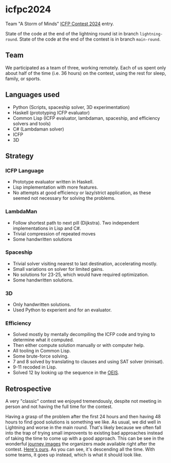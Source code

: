 # icfpc2024

Team "A Storm of Minds"
[ICFP Contest 2024](https://icfpcontest2024.github.io/) entry.

State of the code at the end of the lightning round ist in branch `lightning-round`.
State of the code at the end of the contest is in branch `main-round`.

## Team

We participated as a team of three, working remotely.
Each of us spent only about half of the time (i.e. 36 hours) on the contest,
using the rest for sleep, family, or sports.

## Languages used

* Python (Scripts, spaceship solver, 3D experimentation)
* Haskell (prototyping ICFP evaluator)
* Common Lisp (ICFP evaluator, lambdaman, spaceship, and efficiency solvers and tools)
* C# (Lambdaman solver)
* ICFP
* 3D

## Strategy

### ICFP Language

* Prototype evaluator written in Haskell.
* Lisp implementation with more features.
* No attempts at good efficiency or lazy/strict application,
  as these seemed not necessary for solving the problems.

### LambdaMan

* Follow shortest path to next pill (Dijkstra).
  Two independent implementations in Lisp and C#.
* Trivial compression of repeated moves
* Some handwritten solutions

### Spaceship

* Trivial solver visiting nearest to last destination, accelerating mostly.
* Small variations on solver for limited gains.
* No solutions for 23-25, which would have required optimization.
* Some handwritten solutions.

### 3D

* Only handwritten solutions.
* Used Python to experient and for an evaluator.

### Efficiency

* Solved mostly by mentally decompiling the ICFP code and
  trying to determine what it computed.
* Then either compute solution manually or with computer help.
* All tooling in Common Lisp.
* Some brute-force solving.
* 7 and 8 solved by translating to clauses and using SAT solver (minisat).
* 9-11 recoded in Lisp.
* Solved 12 by looking up the sequence in the [OEIS](https://oeis.org).

## Retrospective

A very "classic" contest we enjoyed tremendously, despite
not meeting in person and not having the full time for the contest.

Having a grasp of the problem after the first 24 hours and then having 48
hours to find good solutions is something we like.
As usual, we did well in Lightning and worse in the main round. That's likely because we
often fall into the trap of trying small improvents to existing bad approaches
instead of taking the time to come up with a good approach.
This can be see in the wonderful [journey images](https://icfpcontest2024.github.io/journey.html)
the organizers made available right after the contest.
[Here's ours](https://icfpcontest2024.github.io/img/journey/36.png).
As you can see, it's descending all the time. With some teams, it goes up
instead, which is what it should look like.

